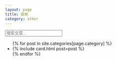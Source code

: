 ```yaml
---
layout: page
title: 其他
category: other
---
```


<div class="posts">
  <!-- 搜索框 -->
  <div class="search-container">
      <input type="text" id="search-bar" placeholder="搜索文章..." />
  </div>
  <!-- 文章列表 -->
  <ul id="post-list">
    {% for post in site.categories[page.category] %}
      <li data-url="{{ post.url | prepend: site.baseurl }}">
        {% include card.html post=post %}
      </li>
    {% endfor %}
  </ul>
</div>